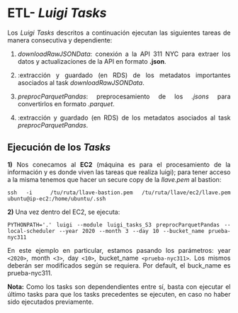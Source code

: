 <div class="tip" markdown="1">

# ETL- *Luigi Tasks*
<div align="justify">

Los *Luigi Tasks* descritos a continuación ejecutan las siguientes tareas de manera consecutiva y dependiente:

1) *downloadRawJSONData*: conexión a la API 311 NYC para extraer los datos y actualizaciones de la API en formato **.json**.

2) :extracción y guardado (en RDS) de los metadatos importantes asociados al task *downloadRawJSONData*.

3) *preprocParquetPandas*: preprocesamiento de los *.jsons* para convertirlos en formato *.parquet*.

4) :extracción y guardado (en RDS) de los metadatos asociados al task *preprocParquetPandas*.


## Ejecución de los *Tasks*

**1)** Nos conecamos al **EC2** (máquina es para el procesamiento de la información y es donde viven las tareas que realiza luigi); para tener acceso a la misma tenemos que hacer un secure copy de la *llave.pem* al bastion:

```
ssh -i  /tu/ruta/llave-bastion.pem /tu/ruta/llave/ec2/llave.pem ubuntu@ip-ec2:/home/ubuntu/.ssh
```


**2)** Una vez dentro del EC2, se ejecuta:

```
PYTHONPATH='.' luigi --module luigi_tasks_S3 preprocParquetPandas --local-scheduler --year 2020 --month 3 --day 10 --bucket_name prueba-nyc311
```

En este ejemplo en particular, estamos pasando los parámetros: year `<2020>`, month `<3>`, day `<10>`, bucket_name `<prueba-nyc311>`. Los mismos deberán ser modificados según se requiera. Por default, el buck_name es prueba-nyc311.

**Nota:** Como los tasks son dependendientes entre sí, basta con ejecutar el último tasks para que los tasks precedentes se ejecuten, en caso no haber sido ejecutados previamente.










</div>
